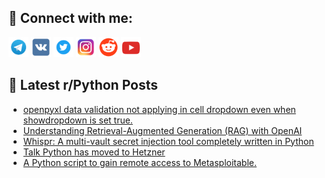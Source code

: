 ## 🔎 Connect with me:
[<img src="https://github.com/bullbesh/bullbesh/blob/main/images/Telegram.png" width="32" height="32" />](https://t.me/bullbesh)
[<img src="https://github.com/bullbesh/bullbesh/blob/main/images/VK.png" width="32" height="32" />](https://vk.com/bullbesh)
[<img src="https://github.com/bullbesh/bullbesh/blob/main/images/Twitter.png" width="32" height="32" />](https://twitter.com/bullbesh1)
[<img src="https://github.com/bullbesh/bullbesh/blob/main/images/Instagram.png" width="32" height="32" />](https://www.instagram.com/bullbesh)
[<img src="https://github.com/bullbesh/bullbesh/blob/main/images/Reddit.png" width="32" height="32" />](https://www.reddit.com/user/bullbesh)
[<img src="https://github.com/bullbesh/bullbesh/blob/main/images/YouTube.png" width="32" height="32" />](https://www.youtube.com/channel/UCtfjRs6uzgq5mfm8S06WTcg)

## 📕 Latest r/Python Posts
<!-- BLOG-POST-LIST:START -->
- [openpyxl data validation not applying in cell dropdown even when showdropdown is set true.](https://www.reddit.com/r/Python/comments/1glnyjc/openpyxl_data_validation_not_applying_in_cell/)
- [Understanding Retrieval-Augmented Generation &lpar;RAG&rpar; with OpenAI](https://www.reddit.com/r/Python/comments/1gljss4/understanding_retrievalaugmented_generation_rag/)
- [Whispr: A multi-vault secret injection tool completely written in Python](https://www.reddit.com/r/Python/comments/1gljize/whispr_a_multivault_secret_injection_tool/)
- [Talk Python has moved to Hetzner](https://www.reddit.com/r/Python/comments/1glixwh/talk_python_has_moved_to_hetzner/)
- [A Python script to gain remote access to Metasploitable.](https://www.reddit.com/r/Python/comments/1glgg9x/a_python_script_to_gain_remote_access_to/)
<!-- BLOG-POST-LIST:END -->
